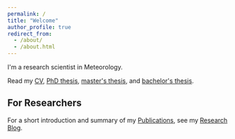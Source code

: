 ```yaml
---
permalink: /
title: "Welcome"
author_profile: true
redirect_from: 
  - /about/
  - /about.html
---
```


I'm a research scientist in Meteorology. 

Read my [CV](https://lkugler.github.io/cv), [PhD thesis](https://lkugler.github.io/dissertation), [master's thesis](https://lkugler.github.io/mthesis), and [bachelor's thesis](https://lkugler.github.io/mthesis).

## For Researchers
For a short introduction and summary of my [Publications](https://lkugler.github.io/publications), see my [Research Blog](https://lkugler.github.io/blog). 

